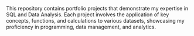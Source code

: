 This repository contains portfolio projects that demonstrate my expertise in SQL and Data Analysis. Each project involves the application of key concepts, functions, and calculations to various datasets, showcasing my proficiency in programming, data management, and analytics.
